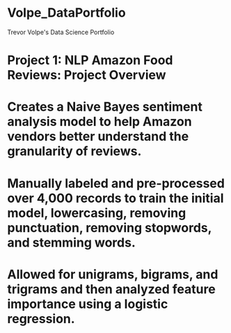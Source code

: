 # Volpe_DataPortfolio
Trevor Volpe's Data Science Portfolio

# Project 1: NLP Amazon Food Reviews: Project Overview
# Creates a Naive Bayes sentiment analysis model to help Amazon vendors better understand the granularity of reviews. 
# Manually labeled and pre-processed over 4,000 records to train the initial model, lowercasing, removing punctuation, removing stopwords, and stemming words. 
# Allowed for unigrams, bigrams, and trigrams and then analyzed feature importance using a logistic regression.

